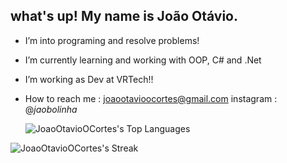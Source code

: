  ## what's up! My name is João Otávio. 
- I’m into programing and resolve problems!
- I’m currently learning and working with OOP, C# and .Net
- I’m working as Dev at VRTech!!
- How to reach me : joaootavioocortes@gmail.com
                            instagram : @_jaobolinha_                   

     ![JoaoOtavioOCortes's Top Languages](https://github-readme-stats.vercel.app/api/top-langs/?username=JoaoOtavioOCortes&theme=vue-dark&show_icons=true&hide_border=true&layout=compact)

![JoaoOtavioOCortes's Streak](https://github-readme-streak-stats.herokuapp.com/?user=JoaoOtavioOCortes&theme=vue-dark&hide_border=true)
